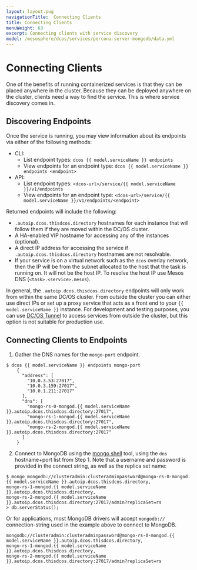 ```yaml
---
layout: layout.pug
navigationTitle:  Connecting Clients
title: Connecting Clients
menuWeight: 63
excerpt: Connecting clients with service discovery
model: /mesosphere/dcos/services/percona-server-mongodb/data.yml
---
```


# Connecting Clients
One of the benefits of running containerized services is that they can be placed anywhere in the cluster. Because they can be deployed anywhere on the cluster, clients need a way to find the service. This is where service discovery comes in.

<a name="discovering-endpoints"></a>

## Discovering Endpoints

Once the service is running, you may view information about its endpoints via either of the following methods:
- CLI:
  - List endpoint types: `dcos {{ model.serviceName }} endpoints`
  - View endpoints for an endpoint type: `dcos {{ model.serviceName }} endpoints <endpoint>`
- API:
  - List endpoint types: `<dcos-url>/service/{{ model.serviceName }}/v1/endpoints`
  - View endpoints for an endpoint type: `<dcos-url>/service/{{ model.serviceName }}/v1/endpoints/<endpoint>`

Returned endpoints will include the following:
- `.autoip.dcos.thisdcos.directory` hostnames for each instance that will follow them if they are moved within the DC/OS cluster.
- A HA-enabled VIP hostname for accessing any of the instances (optional).
- A direct IP address for accessing the service if `.autoip.dcos.thisdcos.directory` hostnames are not resolvable.
- If your service is on a virtual network such as the `dcos` overlay network, then the IP will be from the subnet allocated to the host that the task is running on. It will not be the host IP. To resolve the host IP use Mesos DNS (`<task>.<service>.mesos`).

In general, the `.autoip.dcos.thisdcos.directory` endpoints will only work from within the same DC/OS cluster. From outside the cluster you can either use direct IPs or set up a proxy service that acts as a front end to your `{{ model.serviceName }}` instance. For development and testing purposes, you can use [DC/OS Tunnel](/mesosphere/dcos/latest/administration/access-node/tunnel/) to access services from outside the cluster, but this option is not suitable for production use.

## Connecting Clients to Endpoints

1. Gather the DNS names for the `mongo-port` endpoint.
```
$ dcos {{ model.serviceName }} endpoints mongo-port
    {
      "address": [
        "10.0.3.53:27017",
        "10.0.3.159:27017",
        "10.0.1.211:27017"
      ],
      "dns": [
        "mongo-rs-0-mongod.{{ model.serviceName }}.autoip.dcos.thisdcos.directory:27017",
        "mongo-rs-1-mongod.{{ model.serviceName }}.autoip.dcos.thisdcos.directory:27017",
        "mongo-rs-2-mongod.{{ model.serviceName }}.autoip.dcos.thisdcos.directory:27017"
      ]
    }
```

2. Connect to MongoDB using the [mongo shell](https://docs.mongodb.com/manual/mongo/) tool, using the `dns` hostname+port list from Step 1. Note that a username and password is provided in the connect string, as well as the replica set name:

```
$ mongo mongodb://clusteradmin:clusteradminpassword@mongo-rs-0-mongod.{{ model.serviceName }}.autoip.dcos.thisdcos.directory,
mongo-rs-1-mongod.{{ model.serviceName }}.autoip.dcos.thisdcos.directory,
mongo-rs-2-mongod.{{ model.serviceName }}.autoip.dcos.thisdcos.directory:27017/admin?replicaSet=rs
> db.serverStatus();
```

Or for applications, most MongoDB drivers will accept `mongodb://` connection-string used in the example above to connect to MongoDB.
```
mongodb://clusteradmin:clusteradminpassword@mongo-rs-0-mongod.{{ model.serviceName }}.autoip.dcos.thisdcos.directory,
mongo-rs-1-mongod.{{ model.serviceName }}.autoip.dcos.thisdcos.directory,
mongo-rs-2-mongod.{{ model.serviceName }}.autoip.dcos.thisdcos.directory:27017/admin?replicaSet=rs
```
